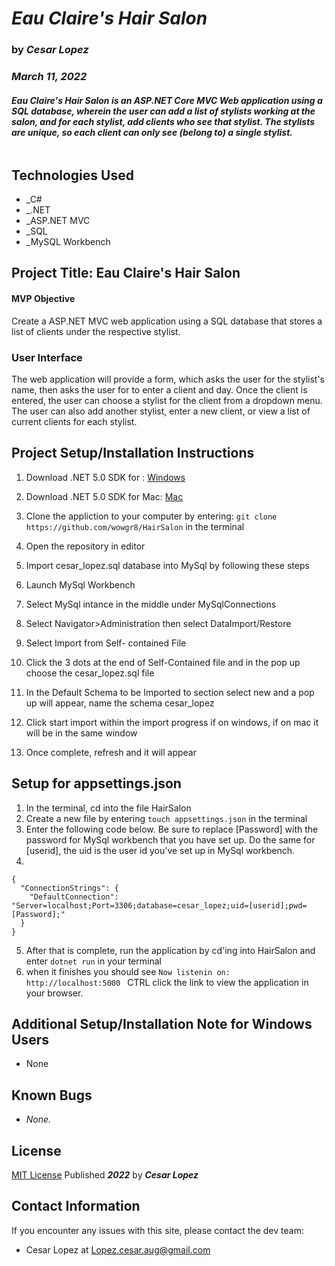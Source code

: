 # _**Eau Claire's Hair Salon**_

### by _**Cesar Lopez**_

### _March 11, 2022_

#### _Eau Claire's Hair Salon is an ASP.NET Core MVC Web application using a SQL database, wherein the user can add a list of stylists working at the salon, and for each stylist, add clients who see that stylist. The stylists are unique, so each client can only see (belong to) a single stylist._

![]()

## Technologies Used

- _C#
- _.NET
- _ASP.NET MVC
- _SQL
- _MySQL Workbench

## Project Title: Eau Claire's Hair Salon

#### MVP Objective

Create a ASP.NET MVC web application using a SQL database that stores a list of clients under the respective stylist.

### User Interface

The web application will provide a form, which asks the user for the stylist's name, then asks the user for to enter a client and day. Once the client is entered, the user can choose a stylist for the client from a dropdown menu. The user can also add another stylist, enter a new client, or view a list of current clients for each stylist.

## Project Setup/Installation Instructions

1. Download .NET 5.0 SDK for : <a href="https://dotnet.microsoft.com/download/dotnet/thank-you/sdk-5.0.102-windows-x64-installer" target="_blank">Windows</a>

1. Download .NET 5.0 SDK for Mac: <a href="https://dotnet.microsoft.com/download/dotnet/thank-you/sdk-5.0.100-macos-x64-installer" target="_blank">Mac</a>

2. Clone the appliction to your computer by entering: `git clone https://github.com/wowgr8/HairSalon` in the terminal
3. Open the repository in editor 
4. Import cesar_lopez.sql database into MySql by following these steps 
5. Launch MySql Workbench 
6. Select MySql intance in the middle under MySqlConnections
7. Select Navigator>Administration then select DataImport/Restore 
8. Select Import from Self- contained File 
9. Click the 3 dots at the end of Self-Contained file and in the pop up choose the cesar_lopez.sql file
10. In the Default Schema to be Imported to section select new and a pop up will appear, name the schema cesar_lopez 
11. Click start import within the import progress if on windows, if on mac it will be in the same window
12. Once complete, refresh and it will appear

## Setup for appsettings.json
1. In the terminal, cd into the file HairSalon
2. Create a new file by entering `touch appsettings.json`  in the terminal
3. Enter the following code below. Be sure to replace [Password] with the password for MySql workbench that you have set up. Do the same for [userid], the uid is the user id you've set up in MySql workbench.
4. 
```
{
  "ConnectionStrings": {
    "DefaultConnection": "Server=localhost;Port=3306;database=cesar_lopez;uid=[userid];pwd=[Password];"
  }
}
```  

5. After that is complete, run the application by cd'ing into HairSalon and enter `dotnet run` in your terminal 
6. when it finishes you should see `Now listenin on: http://localhost:5000 ` CTRL click the link to view the application in your browser.

## Additional Setup/Installation Note for Windows Users

- None

## Known Bugs

- _None._

## License

[MIT License](https://opensource.org/licenses/MIT) Published _**2022**_ by _**Cesar Lopez**_

## Contact Information

If you encounter any issues with this site, please contact the dev team:

- Cesar Lopez at [Lopez.cesar.aug@gmail.com](mailto:lopez.cesar.aug@gmail.com)
